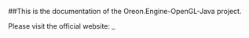 ##This is the documentation of the Oreon.Engine-OpenGL-Java project.

Please visit the official website: _
